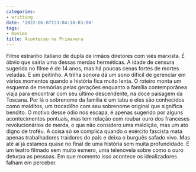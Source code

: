 ```yaml
---
categories:
- writting
date: '2022-06-07T23:04:18-03:00'
tags:
- movies
title: Aconteceu na Primavera
---
```


Filme estranho italiano de dupla de irmãos diretores com viés marxista. É óbvio que sairia uma dessas merdas herméticas. A idade de censura sugerida no filme é de 14 anos, mas há poucas cenas fortes de mortes veladas. E um peitinho. A trilha sonora dá um sono difícil de gerenciar em vários momentos quando a história fica muito lenta. O roteiro monta um esquema de memórias pelas gerações enquanto a família contemporânea viaja para encontrar com seu último descendente, na doce paisagem da Toscana. Por lá o sobrenome da família é um tabu e eles são conhecidos como malditos, um trocadilho com seu sobrenome original que significa bendito. O motivo desse ódio nos escapa, é apenas sugerido por alguns acontecimentos pontuais, mas tem relação com roubar ouro dos franceses revolucionários de merda, o que não considero uma maldição, mas um ato digno de troféu. A coisa só se complica quando o exército fascista mata apenas trabalhadores traidores do país e deixa o burguês safado vivo. Mas até aí já estamos quase no final de uma história sem muita profundidade. É um teatro filmado sem muito esmero, uma telenovela sobre como o ouro deturpa as pessoas. Em que momento isso acontece os idealizadores falham em perceber.